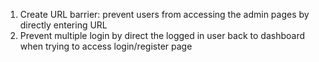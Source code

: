1.  Create URL barrier: prevent users from accessing the admin pages by directly entering URL
2. Prevent multiple login by direct the logged in user back to dashboard when trying to access login/register page